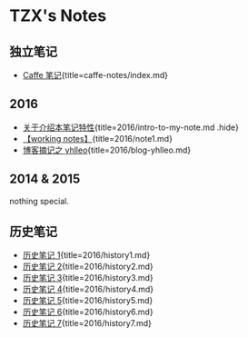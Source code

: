 # TZX's Notes

## 独立笔记

-   [Caffe 笔记](caffe-notes/index.html){title=caffe-notes/index.md}

## 2016

-   [关于介绍本笔记特性](2016/intro-to-my-note.html){title=2016/intro-to-my-note.md .hide}
-   [【working notes】](2016/note1.html){title=2016/note1.md}
-   [博客摘记之 yhlleo](2016/blog-yhlleo.html){title=2016/blog-yhlleo.md}

## 2014 & 2015

nothing special.

## 历史笔记

-   [历史笔记 1](2016/history1.html){title=2016/history1.md}
-   [历史笔记 2](2016/history2.html){title=2016/history2.md}
-   [历史笔记 3](2016/history3.html){title=2016/history3.md}
-   [历史笔记 4](2016/history4.html){title=2016/history4.md}
-   [历史笔记 5](2016/history5.html){title=2016/history5.md}
-   [历史笔记 6](2016/history6.html){title=2016/history6.md}
-   [历史笔记 7](2016/history7.html){title=2016/history7.md}
